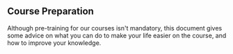 ## Course Preparation

Although pre-training for our courses isn't mandatory, this document gives some advice on what you can do to make your life easier on the course, and how to improve your knowledge. 
